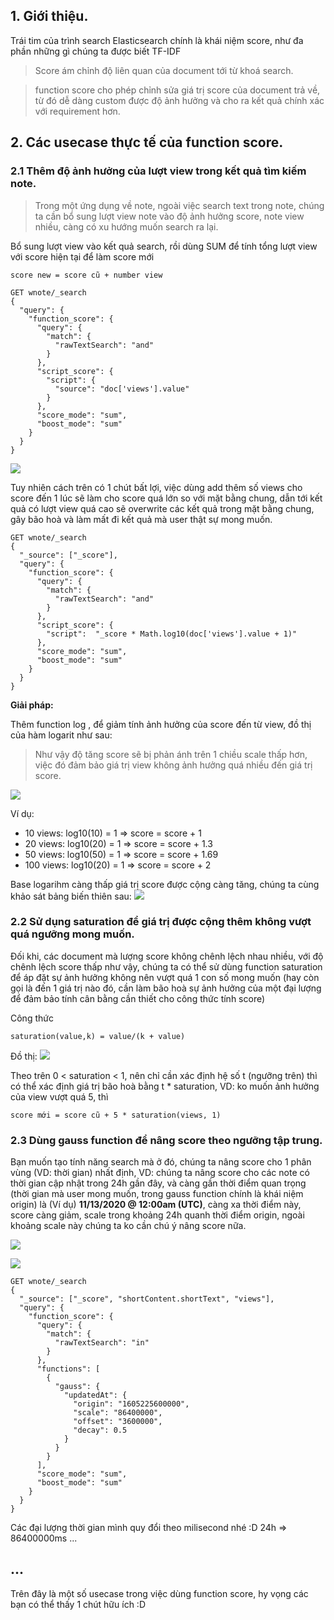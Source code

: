 ## 1. Giới thiệu.
Trái tim của trình search Elasticsearch chính là khái niệm score, như đa phần những gì chúng ta được biết TF-IDF

> Score ám chỉnh độ liên quan của document tới từ khoá search.

> function score cho phép chỉnh sửa giá trị score của document trả về, từ đó dễ dàng custom được độ ảnh hưởng và cho ra kết quả chính xác với requirement hơn.


## 2. Các usecase thực tế của function score.

### 2.1 Thêm độ ảnh hưởng của lượt view trong kết quả tìm kiếm note.
> Trong một ứng dụng về note, ngoài việc search text trong note, chúng ta cần bổ sung lượt view note vào độ ảnh hưởng score, note view nhiều, càng có xu hướng muốn search ra lại.

Bổ sung lượt view vào kết quả search, rồi dùng SUM để tính tổng lượt view với score hiện tại để làm score mới
```
score new = score cũ + number view
```

```
GET wnote/_search
{
  "query": {
    "function_score": {
      "query": {
        "match": {
          "rawTextSearch": "and"
        }
      },
      "script_score": {
        "script": {
          "source": "doc['views'].value"
        }
      },
      "score_mode": "sum",
      "boost_mode": "sum"
    }
  }
}
```
![](https://images.viblo.asia/c228345c-c5f6-463d-90d5-84b293b4b917.png)

Tuy nhiên cách trên có 1 chút bất lợi, việc dùng add thêm số views cho score đến 1 lúc sẽ làm cho score quá lớn so với mặt bằng chung, dẫn tới kết quả có lượt view quá cao sẽ overwrite các kết quả trong mặt bằng chung, gây bão hoà  và làm mất đi kết quả mà user thật sự mong muốn.

```
GET wnote/_search
{
  "_source": ["_score"],
  "query": {
    "function_score": {
      "query": {
        "match": {
          "rawTextSearch": "and"
        }
      },
      "script_score": {
        "script":  "_score * Math.log10(doc['views'].value + 1)"
      },
      "score_mode": "sum",
      "boost_mode": "sum"
    }
  }
}
```

**Giải pháp:**

Thêm function log , để giảm tính ảnh hưởng của score đến từ view, đồ thị của hàm logarit như sau:
> Như vậy độ tăng score sẽ bị phản ánh trên 1 chiều scale thấp hơn, việc đó đảm bảo giá trị view không ảnh hưởng quá nhiều đến giá trị score.

![](https://images.viblo.asia/9a6dd83e-4599-4027-ba3d-4368fedb9d47.png)

Ví dụ:
   - 10 views:  log10(10) = 1 => score = score + 1
   - 20 views:  log10(20) = 1 => score = score + 1.3
   - 50 views:  log10(50) = 1 => score = score + 1.69
   - 100 views:  log10(20) = 1 => score = score + 2

Base logarihm càng thấp giá trị score được cộng càng tăng, chúng ta cùng khảo sát bảng biến thiên sau:
![](https://images.viblo.asia/ffe03be6-0ea0-483e-9c55-03c1f7ecb739.png)

### 2.2 Sử dụng saturation để giá trị được cộng thêm không vượt quá ngưỡng mong muốn.
Đối khi, các document mà lượng score không chênh lệch nhau nhiều, với độ chênh lệch score thấp như vậy, chúng ta có thể sử dùng function saturation để áp đặt sự ảnh hưởng không nên vượt quá 1 con số mong muốn (hay còn gọi là đến 1 giá trị nào đó, cần làm bão hoà sự ảnh hưởng của một đại lượng để đảm bảo tính cân bằng cần thiết cho công thức tính score)

Công thức 
```
saturation(value,k) = value/(k + value)
```

Đồ thị:
![](https://images.viblo.asia/71d2cd90-d71e-4222-8f42-2d9a6b026c58.png)

Theo trên 0 < saturation < 1, nên chỉ cần xác định hệ số t (ngưỡng trên) thì có thể xác định giá trị bão hoà bằng t * saturation, VD: ko muốn ảnh hưởng của view vượt quá 5, thì 

```
score mới = score cũ + 5 * saturation(views, 1)
```

### 2.3 Dùng gauss function để nâng score theo ngưỡng tập trung.
Bạn muốn tạo tính năng search mà ở đó, chúng ta nâng score cho 1 phân vùng (VD: thời gian) nhất định, VD: chúng ta nâng score cho các note có thời gian cập nhật trong 24h gần đây, 
và càng gần thời điểm quan trọng (thời gian mà user mong muốn, trong gauss function chính là khái niệm origin) là (Ví dụ) **11/13/2020 @ 12:00am (UTC)**, càng xa thời điểm này, score càng giảm, scale trong khoảng 24h quanh thời điểm origin, ngoài khoảng scale này chúng ta ko cần chú ý nâng score nữa.

![](https://images.viblo.asia/e6c03653-995a-4619-b09d-92ae33b7786d.png)

![](https://images.viblo.asia/64eda74d-5622-4ea5-b078-04fedc3fd721.png)


```
GET wnote/_search
{
  "_source": ["_score", "shortContent.shortText", "views"],
  "query": {
    "function_score": {
      "query": {
        "match": {
          "rawTextSearch": "in"
        }
      },
      "functions": [
        {
          "gauss": {
            "updatedAt": {
              "origin": "1605225600000",
              "scale": "86400000",
              "offset": "3600000",
              "decay": 0.5
            }
          }
        }
      ],
      "score_mode": "sum",
      "boost_mode": "sum"
    }
  }
}
```


Các đại lượng thời gian mình quy đổi theo milisecond nhé :D 
24h => 86400000ms ...


## ...
Trên đây là một số usecase trong việc dùng function score, hy vọng các bạn có thể thấy 1 chút hữu ích :D